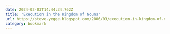 ```yaml
---
date: 2024-02-03T14:44:34.762Z
title: 'Execution in the Kingdom of Nouns'
url: https://steve-yegge.blogspot.com/2006/03/execution-in-kingdom-of-nouns.html
category: bookmark
---
```


